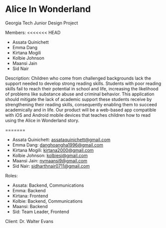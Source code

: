 # Alice In Wonderland

Georgia Tech Junior Design Project

Members:
<<<<<<< HEAD
* Assata Quinichett
* Emma Dang
* Kirtana Mogili
* Kolbie Johnson
* Maansi Jain 
* Sid Nair 

Description: Children who come from challenged backgrounds lack the support needed to develop strong reading skills. Students with poor reading skills fail to reach their potential in school and life, increasing the likelihood of problems like substance abuse and criminal behavior. This application should mitigate the lack of academic support these students receive by strengthening their reading skills, consequently enabling them to succeed academically and in life. Our product will be a web-based app compatible with iOS and Android mobile devices that teaches children how to read using the Alice in Wonderland story.



=======
* Assata Quinichett: assataquinichett@gmail.com
* Emma Dang: danghoangha1996@gmail.com	
* Kirtana Mogili: kirtana2000@gmail.com
* Kolbie Johnson: kolbiesj@gmail.com
* Maansi Jain: nymaansi9@gmail.com
* Sid Nair: sidharthnair0711@gmail.com

Roles:
* Assata: Backend, Communications
* Emma: Backend
* Kirtana: Frontend
* Kolbie: Backend, Communications
* Maansi: Backend
* Sid: Team Leader, Frontend

Client: Dr. Walter Evans 

